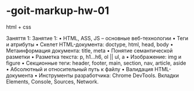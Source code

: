 # -goit-markup-hw-01

html + css

Заняття 1: Занятие 1: • HTML, ASS, JS – основные веб-технологии • Теги и
атрибуты • Скелет HTML-документа: doctype, html, head, body • Метаинформация
документа: title, meta • Понятие семантической разметки • Разметка текста: p,
h1...h6, ol || ul, a • Изображение: img и figure • Секционные теги: header,
footer, main, section, nav, article, aside • Абсолютный и относительный путь к
файлу • Валидация HTML-документа • Инструменты разработчика: Chrome DevTools.
Вкладки Elements, Console, Sources, Network.
